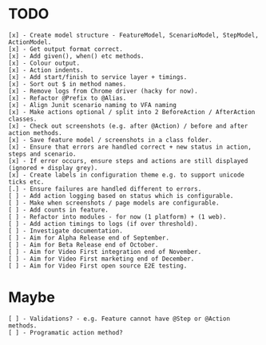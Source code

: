 TODO
====

    [x] - Create model structure - FeatureModel, ScenarioModel, StepModel, ActionModel.
    [x] - Get output format correct.
    [x] - Add given(), when() etc methods.
    [x] - Colour output.
    [x] - Action indents.
    [x] - Add start/finish to service layer + timings.
    [x] - Sort out $ in method names.
    [x] - Remove logs from Chrome driver (hacky for now).
    [x] - Refactor @Prefix to @Alias.
    [x] - Align Junit scenario naming to VFA naming
    [x] - Make actions optional / split into 2 BeforeAction / AfterAction classes.  
    [x] - Check out screenshots (e.g. after @Action) / before and after action methods.
    [x] - Save feature model / screenshots in a class folder.
    [x] - Ensure that errors are handled correct + new status in action, steps and scenario.
    [x] - If error occurs, ensure steps and actions are still displayed (ignored + display grey).
    [x] - Create labels in configuration theme e.g. to support unicode ticks etc.
    [.] - Ensure failures are handled different to errors.
    [ ] - Add action logging based on status which is configurable.
    [ ] - Make when screenshots / page models are configurable.
    [ ] - Add counts in feature.
    [ ] - Refactor into modules - for now (1 platform) + (1 web).
    [ ] - Add action timings to logs (if over threshold).
    [ ] - Investigate documentation.
    [ ] - Aim for Alpha Release end of September.
    [ ] - Aim for Beta Release end of October.
    [ ] - Aim for Video First integration end of November.
    [ ] - Aim for Video First marketing end of December.
    [ ] - Aim for Video First open source E2E testing.

Maybe
=====
    
    [ ] - Validations? - e.g. Feature cannot have @Step or @Action methods.
    [ ] - Programatic action method?